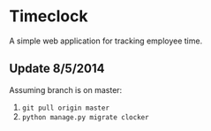 Timeclock
=========

A simple web application for tracking employee time.

Update 8/5/2014
---------------

Assuming branch is on master:

1. `git pull origin master`    
2. `python manage.py migrate clocker`
